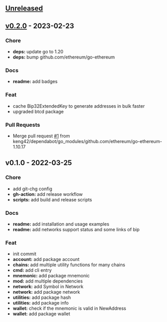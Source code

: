 <a name="unreleased"></a>
## [Unreleased]


<a name="v0.2.0"></a>
## [v0.2.0] - 2023-02-23
### Chore
- **deps:** update go to 1.20
- **deps:** bump github.com/ethereum/go-ethereum

### Docs
- **readme:** add badges

### Feat
- cache Bip32ExtendedKey to generate addresses in bulk faster
- upgraded btcd package

### Pull Requests
- Merge pull request [#1](https://github.com/keng42/xwallet/issues/1) from keng42/dependabot/go_modules/github.com/ethereum/go-ethereum-1.10.17


<a name="v0.1.0"></a>
## v0.1.0 - 2022-03-25
### Chore
- add git-chg config
- **gh-action:** add release workflow
- **scripts:** add build and release scripts

### Docs
- **readme:** add installation and usage examples
- **readme:** add networks support status and some links of bip

### Feat
- init commit
- **account:** add package account
- **chains:** add multiple utility functions for many chains
- **cmd:** add cli entry
- **mnemonic:** add package mnemonic
- **mod:** add multiple dependencies
- **network:** add Symbol in Network
- **network:** add package network
- **utilities:** add package hash
- **utilities:** add package info
- **wallet:** check if the mnemonic is valid in NewAddress
- **wallet:** add package wallet


[Unreleased]: https://github.com/keng42/xwallet/compare/v0.2.0...HEAD
[v0.2.0]: https://github.com/keng42/xwallet/compare/v0.1.0...v0.2.0
